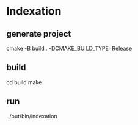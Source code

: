 # Indexation

## generate project
cmake -B build . -DCMAKE_BUILD_TYPE=Release

## build
cd build
make

## run
../out/bin/indexation
